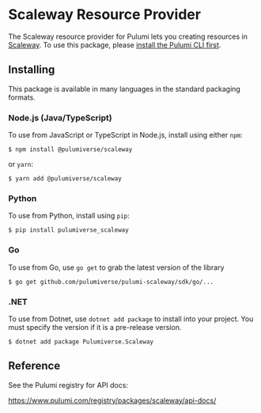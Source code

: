 
# Scaleway Resource Provider

The Scaleway resource provider for Pulumi lets you creating resources in [Scaleway](https://www.scaleway.com). To use
this package, please [install the Pulumi CLI first](https://pulumi.com/).

## Installing

This package is available in many languages in the standard packaging formats.

### Node.js (Java/TypeScript)

To use from JavaScript or TypeScript in Node.js, install using either `npm`:

```
$ npm install @pulumiverse/scaleway
```

or `yarn`:

```
$ yarn add @pulumiverse/scaleway
```

### Python

To use from Python, install using `pip`:

```
$ pip install pulumiverse_scaleway
```

### Go

To use from Go, use `go get` to grab the latest version of the library

```
$ go get github.com/pulumiverse/pulumi-scaleway/sdk/go/...
```

### .NET

To use from Dotnet, use `dotnet add package` to install into your project. You must specify the version if it is a pre-release version.


```
$ dotnet add package Pulumiverse.Scaleway
```

## Reference

See the Pulumi registry for API docs:

https://www.pulumi.com/registry/packages/scaleway/api-docs/

